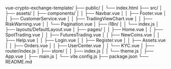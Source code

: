 vue-crypto-exchange-template/
├── public/
│   └── index.html
├── src/
│   ├── assets/
│   ├── components/
│   │   ├── Navbar.vue
│   │   ├── Footer.vue
│   │   ├── CustomerService.vue
│   │   ├── TradingViewChart.vue
│   │   ├── RiskWarning.vue
│   │   └── Pagination.vue
│   ├── i18n/
│   │   └── index.js
│   ├── layouts/DefaultLayout.vue
│   ├── pages/
│   │   ├── Home.vue
│   │   ├── SpotTrading.vue
│   │   ├── FuturesTrading.vue
│   │   ├── NewCoins.vue
│   │   ├── Help.vue
│   │   ├── Login.vue
│   │   ├── Register.vue
│   │   ├── Assets.vue
│   │   ├── Orders.vue
│   │   ├── UserCenter.vue
│   │   └── KYC.vue
│   ├── router/index.js
│   ├── store/
│   │   ├── index.js
│   │   └── theme.js
│   ├── App.vue
│   ├── main.js
│   └── vite.config.js
├── package.json
└── README.md
